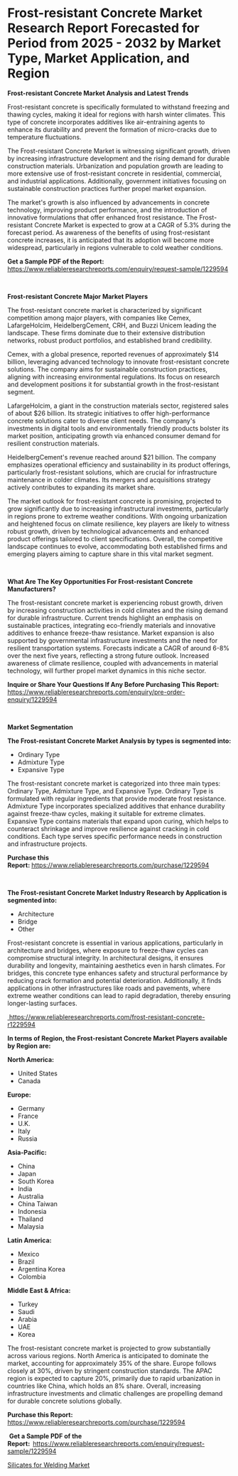 <p><h1>Frost-resistant Concrete Market Research Report Forecasted for Period from 2025 -  2032 by Market Type, Market Application, and Region</h1></p><p><strong>Frost-resistant Concrete Market Analysis and Latest Trends</strong></p>
<p><p>Frost-resistant concrete is specifically formulated to withstand freezing and thawing cycles, making it ideal for regions with harsh winter climates. This type of concrete incorporates additives like air-entraining agents to enhance its durability and prevent the formation of micro-cracks due to temperature fluctuations.</p><p>The Frost-resistant Concrete Market is witnessing significant growth, driven by increasing infrastructure development and the rising demand for durable construction materials. Urbanization and population growth are leading to more extensive use of frost-resistant concrete in residential, commercial, and industrial applications. Additionally, government initiatives focusing on sustainable construction practices further propel market expansion.</p><p>The market's growth is also influenced by advancements in concrete technology, improving product performance, and the introduction of innovative formulations that offer enhanced frost resistance. The Frost-resistant Concrete Market is expected to grow at a CAGR of 5.3% during the forecast period. As awareness of the benefits of using frost-resistant concrete increases, it is anticipated that its adoption will become more widespread, particularly in regions vulnerable to cold weather conditions.</p></p>
<p><strong>Get a Sample PDF of the Report:&nbsp;</strong> <a href="https://www.reliableresearchreports.com/enquiry/request-sample/1229594?utm_campaign=2743&utm_medium=2&utm_source=Github&utm_content=ia&utm_term=03042025&utm_id=frost-resistant-concrete">https://www.reliableresearchreports.com/enquiry/request-sample/1229594</a></p>
<p>&nbsp;</p>
<p><strong>Frost-resistant Concrete Major Market Players</strong></p>
<p><p>The frost-resistant concrete market is characterized by significant competition among major players, with companies like Cemex, LafargeHolcim, HeidelbergCement, CRH, and Buzzi Unicem leading the landscape. These firms dominate due to their extensive distribution networks, robust product portfolios, and established brand credibility.</p><p>Cemex, with a global presence, reported revenues of approximately $14 billion, leveraging advanced technology to innovate frost-resistant concrete solutions. The company aims for sustainable construction practices, aligning with increasing environmental regulations. Its focus on research and development positions it for substantial growth in the frost-resistant segment.</p><p>LafargeHolcim, a giant in the construction materials sector, registered sales of about $26 billion. Its strategic initiatives to offer high-performance concrete solutions cater to diverse client needs. The company's investments in digital tools and environmentally friendly products bolster its market position, anticipating growth via enhanced consumer demand for resilient construction materials.</p><p>HeidelbergCement's revenue reached around $21 billion. The company emphasizes operational efficiency and sustainability in its product offerings, particularly frost-resistant solutions, which are crucial for infrastructure maintenance in colder climates. Its mergers and acquisitions strategy actively contributes to expanding its market share.</p><p>The market outlook for frost-resistant concrete is promising, projected to grow significantly due to increasing infrastructural investments, particularly in regions prone to extreme weather conditions. With ongoing urbanization and heightened focus on climate resilience, key players are likely to witness robust growth, driven by technological advancements and enhanced product offerings tailored to client specifications. Overall, the competitive landscape continues to evolve, accommodating both established firms and emerging players aiming to capture share in this vital market segment.</p></p>
<p>&nbsp;</p>
<p><strong>What Are The Key Opportunities For Frost-resistant Concrete Manufacturers?</strong></p>
<p><p>The frost-resistant concrete market is experiencing robust growth, driven by increasing construction activities in cold climates and the rising demand for durable infrastructure. Current trends highlight an emphasis on sustainable practices, integrating eco-friendly materials and innovative additives to enhance freeze-thaw resistance. Market expansion is also supported by governmental infrastructure investments and the need for resilient transportation systems. Forecasts indicate a CAGR of around 6-8% over the next five years, reflecting a strong future outlook. Increased awareness of climate resilience, coupled with advancements in material technology, will further propel market dynamics in this niche sector.</p></p>
<p><strong>Inquire or Share Your Questions If Any Before Purchasing This Report:</strong> <a href="https://www.reliableresearchreports.com/enquiry/pre-order-enquiry/1229594?utm_campaign=2743&utm_medium=2&utm_source=Github&utm_content=ia&utm_term=03042025&utm_id=frost-resistant-concrete">https://www.reliableresearchreports.com/enquiry/pre-order-enquiry/1229594</a></p>
<p>&nbsp;</p>
<p><strong>Market Segmentation</strong></p>
<p><strong>The Frost-resistant Concrete Market Analysis by types is segmented into:</strong></p>
<p><ul><li>Ordinary Type</li><li>Admixture Type</li><li>Expansive Type</li></ul></p>
<p><p>The frost-resistant concrete market is categorized into three main types: Ordinary Type, Admixture Type, and Expansive Type. Ordinary Type is formulated with regular ingredients that provide moderate frost resistance. Admixture Type incorporates specialized additives that enhance durability against freeze-thaw cycles, making it suitable for extreme climates. Expansive Type contains materials that expand upon curing, which helps to counteract shrinkage and improve resilience against cracking in cold conditions. Each type serves specific performance needs in construction and infrastructure projects.</p></p>
<p><strong>Purchase this Report:&nbsp;</strong><a href="https://www.reliableresearchreports.com/purchase/1229594?utm_campaign=2743&utm_medium=2&utm_source=Github&utm_content=ia&utm_term=03042025&utm_id=frost-resistant-concrete">https://www.reliableresearchreports.com/purchase/1229594</a></p>
<p>&nbsp;</p>
<p><strong>The Frost-resistant Concrete Market Industry Research by Application is segmented into:</strong></p>
<p><ul><li>Architecture</li><li>Bridge</li><li>Other</li></ul></p>
<p><p>Frost-resistant concrete is essential in various applications, particularly in architecture and bridges, where exposure to freeze-thaw cycles can compromise structural integrity. In architectural designs, it ensures durability and longevity, maintaining aesthetics even in harsh climates. For bridges, this concrete type enhances safety and structural performance by reducing crack formation and potential deterioration. Additionally, it finds applications in other infrastructures like roads and pavements, where extreme weather conditions can lead to rapid degradation, thereby ensuring longer-lasting surfaces.</p></p>
<p><a href="https://www.reliableresearchreports.com/frost-resistant-concrete-r1229594?utm_campaign=2743&utm_medium=2&utm_source=Github&utm_content=ia&utm_term=03042025&utm_id=frost-resistant-concrete">&nbsp;https://www.reliableresearchreports.com/frost-resistant-concrete-r1229594</a></p>
<p><strong>In terms of Region, the Frost-resistant Concrete Market Players available by Region are:</strong></p>
<p>
    <p> <strong> North America: </strong>
        <ul>
            <li>United States</li>
            <li>Canada</li>
        </ul>
        </p> 
    <p> <strong> Europe: </strong>
        <ul>
            <li>Germany</li>
            <li>France</li>
            <li>U.K.</li>
            <li>Italy</li>
            <li>Russia</li>
        </ul>
        </p> 
    <p> <strong> Asia-Pacific: </strong>
        <ul>
            <li>China</li>
            <li>Japan</li>
            <li>South Korea</li>
            <li>India</li>
            <li>Australia</li>
            <li>China Taiwan</li>
            <li>Indonesia</li>
            <li>Thailand</li>
            <li>Malaysia</li>
        </ul>
        </p> 
    <p> <strong> Latin America: </strong>
        <ul>
            <li>Mexico</li>
            <li>Brazil</li>
            <li>Argentina Korea</li>
            <li>Colombia</li>
        </ul>
        </p> 
    <p> <strong> Middle East & Africa: </strong>
        <ul>
            <li>Turkey</li>
            <li>Saudi</li>
            <li>Arabia</li>
            <li>UAE</li>
            <li>Korea</li>
        </ul>
    </p>
    </p>
<p><p>The frost-resistant concrete market is projected to grow substantially across various regions. North America is anticipated to dominate the market, accounting for approximately 35% of the share. Europe follows closely at 30%, driven by stringent construction standards. The APAC region is expected to capture 20%, primarily due to rapid urbanization in countries like China, which holds an 8% share. Overall, increasing infrastructure investments and climatic challenges are propelling demand for durable concrete solutions globally.</p></p>
<p><strong>Purchase this Report: </strong><a href="https://www.reliableresearchreports.com/purchase/1229594?utm_campaign=2743&utm_medium=2&utm_source=Github&utm_content=ia&utm_term=03042025&utm_id=frost-resistant-concrete">https://www.reliableresearchreports.com/purchase/1229594</a></p>
<p>&nbsp;<strong>Get a Sample PDF of the Report:&nbsp;&nbsp;</strong><a href="https://www.reliableresearchreports.com/enquiry/request-sample/1229594?utm_campaign=2743&utm_medium=2&utm_source=Github&utm_content=ia&utm_term=03042025&utm_id=frost-resistant-concrete">https://www.reliableresearchreports.com/enquiry/request-sample/1229594</a></p>
<p><strong></strong></p>
<p><p><a href="https://github.com/vilehoaguy/Market-Research-Report-List-1/blob/main/silicates-for-welding-market.md?utm_campaign=2743&utm_medium=2&utm_source=Github&utm_content=ia&utm_term=03042025&utm_id=frost-resistant-concrete">Silicates for Welding Market</a></p></p>
